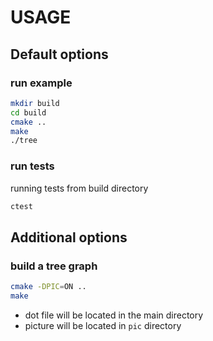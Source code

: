 # USAGE
## Default options
### run example

```sh
mkdir build
cd build
cmake ..
make
./tree
```

 ### run tests
running tests from build directory
```sh
ctest
```

## Additional options

### build a tree graph

```sh
cmake -DPIC=ON ..
make
```

- dot file will be located in the main directory
- picture will be located in ```pic``` directory
